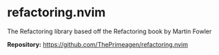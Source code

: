 # refactoring.nvim

The Refactoring library based off the Refactoring book by Martin Fowler

**Repository:** <https://github.com/ThePrimeagen/refactoring.nvim>
